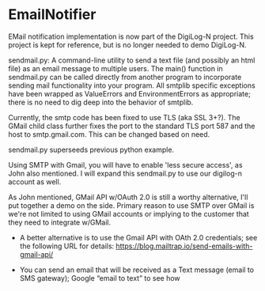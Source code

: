 # EmailNotifier

EMail notification implementation is now part of the DigiLog-N project. This project is kept for reference, but is no longer needed to demo DigiLog-N.

sendmail.py:	A command-line utility to send a text file (and possibly an html file) as an email message to multiple users.
The main() function in sendmail.py can be called directly from another program to incorporate sending mail functionality into your program.
All smtplib specific exceptions have been wrapped as ValueErrors and EnvironmentErrors as appropriate; there is no need to dig deep into the behavior of smtplib.

Currently, the smtp code has been fixed to use TLS (aka SSL 3+?). The GMail child class further fixes the port to the standard TLS port 587 and the host to smtp.gmail.com. This can be changed based on need.

sendmail.py superseeds previous python example.

Using SMTP with Gmail, you will have to enable 'less secure access', as John also mentioned. I will expand this sendmail.py to use our digilog-n account as well.

As John mentioned, GMail API w/OAuth 2.0 is still a worthy alternative, I'll put together a demo on the side. Primary reason to use SMTP over GMail is we're not limited to using GMail accounts or implying to the customer that they need to integrate w/GMail.

* A better alternative is to use the Gmail API with OAth 2.0 credentials; see the following URL for details: https://blog.mailtrap.io/send-emails-with-gmail-api/
-	You can send an email that will be received as a Text message (email to SMS gateway); Google “email to text” to see how
